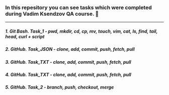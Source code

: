 ### In this repesitory you can see tasks which were completed during Vadim Ksendzov QA course. :pencil:
***
##### 1. Git Bash. Task_1 - pwd, mkdir, cd, cp, mv, touch, vim, cat, ls, find, tail, head, curl + script
##### 2. GitHub. Task_JSON - clone, add, commit, push, fetch, pull
##### 3. GitHub. Task_TXT - clone, add, commit, push, fetch, pull
##### 4. GitHub. Task_TXT - clone, add, commit, push, fetch, pull
##### 5. GitHub. Task_2 - branch, push, checkout, merge
